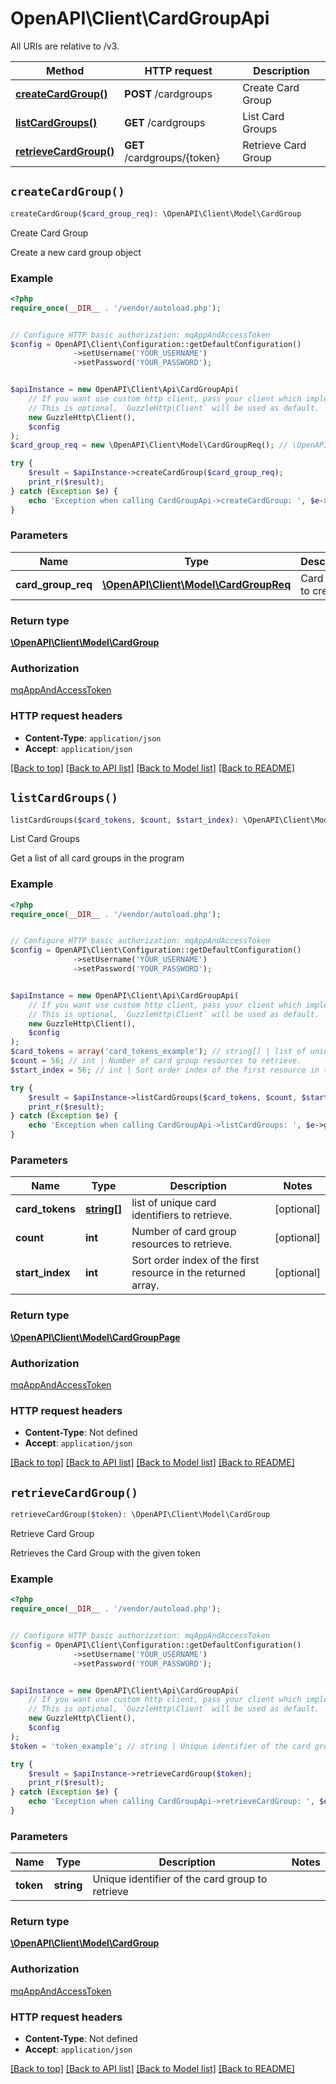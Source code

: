 # OpenAPI\Client\CardGroupApi

All URIs are relative to /v3.

Method | HTTP request | Description
------------- | ------------- | -------------
[**createCardGroup()**](CardGroupApi.md#createCardGroup) | **POST** /cardgroups | Create Card Group
[**listCardGroups()**](CardGroupApi.md#listCardGroups) | **GET** /cardgroups | List Card Groups
[**retrieveCardGroup()**](CardGroupApi.md#retrieveCardGroup) | **GET** /cardgroups/{token} | Retrieve Card Group


## `createCardGroup()`

```php
createCardGroup($card_group_req): \OpenAPI\Client\Model\CardGroup
```

Create Card Group

Create a new card group object

### Example

```php
<?php
require_once(__DIR__ . '/vendor/autoload.php');


// Configure HTTP basic authorization: mqAppAndAccessToken
$config = OpenAPI\Client\Configuration::getDefaultConfiguration()
              ->setUsername('YOUR_USERNAME')
              ->setPassword('YOUR_PASSWORD');


$apiInstance = new OpenAPI\Client\Api\CardGroupApi(
    // If you want use custom http client, pass your client which implements `GuzzleHttp\ClientInterface`.
    // This is optional, `GuzzleHttp\Client` will be used as default.
    new GuzzleHttp\Client(),
    $config
);
$card_group_req = new \OpenAPI\Client\Model\CardGroupReq(); // \OpenAPI\Client\Model\CardGroupReq | Card group to create.

try {
    $result = $apiInstance->createCardGroup($card_group_req);
    print_r($result);
} catch (Exception $e) {
    echo 'Exception when calling CardGroupApi->createCardGroup: ', $e->getMessage(), PHP_EOL;
}
```

### Parameters

Name | Type | Description  | Notes
------------- | ------------- | ------------- | -------------
 **card_group_req** | [**\OpenAPI\Client\Model\CardGroupReq**](../Model/CardGroupReq.md)| Card group to create. |

### Return type

[**\OpenAPI\Client\Model\CardGroup**](../Model/CardGroup.md)

### Authorization

[mqAppAndAccessToken](../../README.md#mqAppAndAccessToken)

### HTTP request headers

- **Content-Type**: `application/json`
- **Accept**: `application/json`

[[Back to top]](#) [[Back to API list]](../../README.md#endpoints)
[[Back to Model list]](../../README.md#models)
[[Back to README]](../../README.md)

## `listCardGroups()`

```php
listCardGroups($card_tokens, $count, $start_index): \OpenAPI\Client\Model\CardGroupPage
```

List Card Groups

Get a list of all card groups in the program

### Example

```php
<?php
require_once(__DIR__ . '/vendor/autoload.php');


// Configure HTTP basic authorization: mqAppAndAccessToken
$config = OpenAPI\Client\Configuration::getDefaultConfiguration()
              ->setUsername('YOUR_USERNAME')
              ->setPassword('YOUR_PASSWORD');


$apiInstance = new OpenAPI\Client\Api\CardGroupApi(
    // If you want use custom http client, pass your client which implements `GuzzleHttp\ClientInterface`.
    // This is optional, `GuzzleHttp\Client` will be used as default.
    new GuzzleHttp\Client(),
    $config
);
$card_tokens = array('card_tokens_example'); // string[] | list of unique card identifiers to retrieve.
$count = 56; // int | Number of card group resources to retrieve.
$start_index = 56; // int | Sort order index of the first resource in the returned array.

try {
    $result = $apiInstance->listCardGroups($card_tokens, $count, $start_index);
    print_r($result);
} catch (Exception $e) {
    echo 'Exception when calling CardGroupApi->listCardGroups: ', $e->getMessage(), PHP_EOL;
}
```

### Parameters

Name | Type | Description  | Notes
------------- | ------------- | ------------- | -------------
 **card_tokens** | [**string[]**](../Model/string.md)| list of unique card identifiers to retrieve. | [optional]
 **count** | **int**| Number of card group resources to retrieve. | [optional]
 **start_index** | **int**| Sort order index of the first resource in the returned array. | [optional]

### Return type

[**\OpenAPI\Client\Model\CardGroupPage**](../Model/CardGroupPage.md)

### Authorization

[mqAppAndAccessToken](../../README.md#mqAppAndAccessToken)

### HTTP request headers

- **Content-Type**: Not defined
- **Accept**: `application/json`

[[Back to top]](#) [[Back to API list]](../../README.md#endpoints)
[[Back to Model list]](../../README.md#models)
[[Back to README]](../../README.md)

## `retrieveCardGroup()`

```php
retrieveCardGroup($token): \OpenAPI\Client\Model\CardGroup
```

Retrieve Card Group

Retrieves the Card Group with the given token

### Example

```php
<?php
require_once(__DIR__ . '/vendor/autoload.php');


// Configure HTTP basic authorization: mqAppAndAccessToken
$config = OpenAPI\Client\Configuration::getDefaultConfiguration()
              ->setUsername('YOUR_USERNAME')
              ->setPassword('YOUR_PASSWORD');


$apiInstance = new OpenAPI\Client\Api\CardGroupApi(
    // If you want use custom http client, pass your client which implements `GuzzleHttp\ClientInterface`.
    // This is optional, `GuzzleHttp\Client` will be used as default.
    new GuzzleHttp\Client(),
    $config
);
$token = 'token_example'; // string | Unique identifier of the card group to retrieve

try {
    $result = $apiInstance->retrieveCardGroup($token);
    print_r($result);
} catch (Exception $e) {
    echo 'Exception when calling CardGroupApi->retrieveCardGroup: ', $e->getMessage(), PHP_EOL;
}
```

### Parameters

Name | Type | Description  | Notes
------------- | ------------- | ------------- | -------------
 **token** | **string**| Unique identifier of the card group to retrieve |

### Return type

[**\OpenAPI\Client\Model\CardGroup**](../Model/CardGroup.md)

### Authorization

[mqAppAndAccessToken](../../README.md#mqAppAndAccessToken)

### HTTP request headers

- **Content-Type**: Not defined
- **Accept**: `application/json`

[[Back to top]](#) [[Back to API list]](../../README.md#endpoints)
[[Back to Model list]](../../README.md#models)
[[Back to README]](../../README.md)
